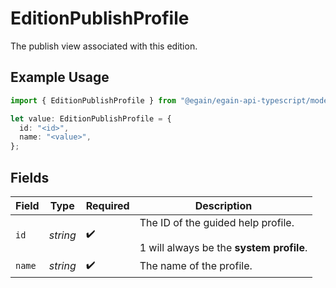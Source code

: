 # EditionPublishProfile

The publish view associated with this edition.

## Example Usage

```typescript
import { EditionPublishProfile } from "@egain/egain-api-typescript/models";

let value: EditionPublishProfile = {
  id: "<id>",
  name: "<value>",
};
```

## Fields

| Field                                                                            | Type                                                                             | Required                                                                         | Description                                                                      |
| -------------------------------------------------------------------------------- | -------------------------------------------------------------------------------- | -------------------------------------------------------------------------------- | -------------------------------------------------------------------------------- |
| `id`                                                                             | *string*                                                                         | :heavy_check_mark:                                                               | The ID of the guided help profile.<br><br/>1 will always be the **system profile**.<br/> |
| `name`                                                                           | *string*                                                                         | :heavy_check_mark:                                                               | The name of the profile.                                                         |